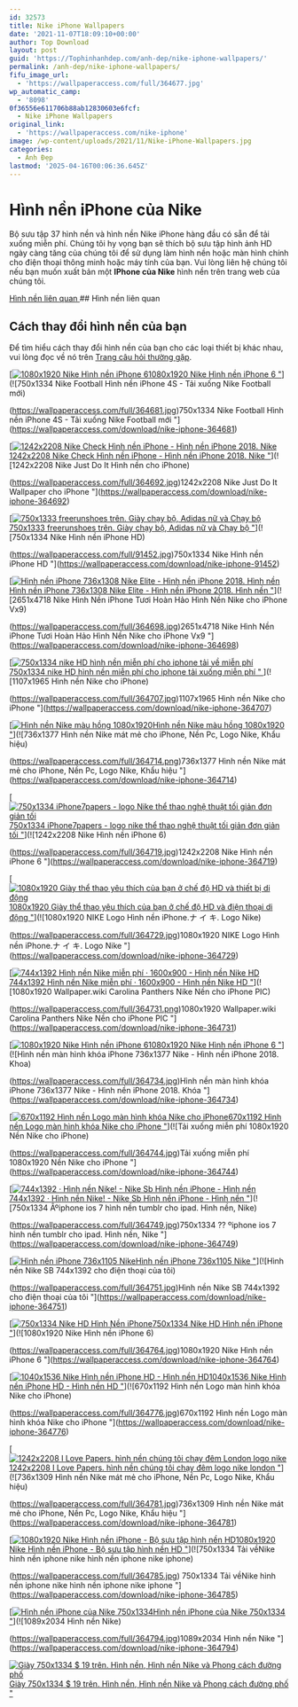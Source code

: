 ```yaml
---
id: 32573
title: Nike iPhone Wallpapers
date: '2021-11-07T18:09:10+00:00'
author: Top Download
layout: post
guid: 'https://Tophinhanhdep.com/anh-dep/nike-iphone-wallpapers/'
permalink: /anh-dep/nike-iphone-wallpapers/
fifu_image_url:
  - 'https://wallpaperaccess.com/full/364677.jpg'
wp_automatic_camp:
  - '8098'
0f36556e611706b88ab12830603e6fcf:
  - Nike iPhone Wallpapers
original_link:
  - 'https://wallpaperaccess.com/nike-iphone'
image: /wp-content/uploads/2021/11/Nike-iPhone-Wallpapers.jpg
categories:
  - Ảnh Đẹp
lastmod: '2025-04-16T00:06:36.645Z'
---
```

# Hình nền iPhone của Nike

Bộ sưu tập 37 hình nền và hình nền Nike iPhone hàng đầu có sẵn để tải xuống miễn phí. Chúng tôi hy vọng bạn sẽ thích bộ sưu tập hình ảnh HD ngày càng tăng của chúng tôi để sử dụng làm hình nền hoặc màn hình chính cho điện thoại thông minh hoặc máy tính của bạn. Vui lòng liên hệ chúng tôi nếu bạn muốn xuất bản một **IPhone của Nike** hình nền trên trang web của chúng tôi.

[Hình nền liên quan ](#related) ## Hình nền liên quan

## Cách thay đổi hình nền của bạn

Để tìm hiểu cách thay đổi hình nền của bạn cho các loại thiết bị khác nhau, vui lòng đọc về nó trên [Trang câu hỏi thường gặp](https://tophinhanhdep.com/faq/).

  
[[![1080x1920 Nike Hình nền iPhone 6](https://wallpaperaccess.com/full/364677.jpg)1080x1920 Nike Hình nền iPhone 6 "](https://wallpaperaccess.com/download/nike-iphone-364677)](![750x1334 Nike Football Hình nền iPhone 4S - Tải xuống Nike Football mới)

(https://wallpaperaccess.com/full/364681.jpg)750x1334 Nike Football Hình nền iPhone 4S - Tải xuống Nike Football mới "](https://wallpaperaccess.com/download/nike-iphone-364681)

[[![1242x2208 Nike Check Hình nền iPhone - Hình nền iPhone 2018.  Nike](https://wallpaperaccess.com/full/364682.png)1242x2208 Nike Check Hình nền iPhone - Hình nền iPhone 2018. Nike "](https://wallpaperaccess.com/download/nike-iphone-364682)](![1242x2208 Nike Just Do It Hình nền cho iPhone)

(https://wallpaperaccess.com/full/364692.jpg)1242x2208 Nike Just Do It Wallpaper cho iPhone "](https://wallpaperaccess.com/download/nike-iphone-364692)

[[![750x1333 freerunshoes trên.  Giày chạy bộ, Adidas nữ và Chạy bộ](https://wallpaperaccess.com/full/180010.jpg)750x1333 freerunshoes trên. Giày chạy bộ, Adidas nữ và Chạy bộ "](https://wallpaperaccess.com/download/nike-iphone-180010)](![750x1334 Nike Hình nền iPhone HD)

(https://wallpaperaccess.com/full/91452.jpg)750x1334 Nike Hình nền iPhone HD "](https://wallpaperaccess.com/download/nike-iphone-91452)

[[![Hình nền iPhone 736x1308 Nike Elite - Hình nền iPhone 2018.  Hình nền](https://wallpaperaccess.com/full/364695.jpg)Hình nền iPhone 736x1308 Nike Elite - Hình nền iPhone 2018. Hình nền "](https://wallpaperaccess.com/download/nike-iphone-364695)](![2651x4718 Nike Hình Nền iPhone Tươi Hoàn Hảo Hình Nền Nike cho iPhone Vx9)

(https://wallpaperaccess.com/full/364698.jpg)2651x4718 Nike Hình Nền iPhone Tươi Hoàn Hảo Hình Nền Nike cho iPhone Vx9 "](https://wallpaperaccess.com/download/nike-iphone-364698)

[[![750x1334 nike HD hình nền miễn phí cho iphone tải về miễn phí](https://wallpaperaccess.com/full/364704.jpg)750x1334 nike HD hình nền miễn phí cho iphone tải xuống miễn phí " ](https://wallpaperaccess.com/download/nike-iphone-364704)](![1107x1965 Hình nền Nike cho iPhone)

(https://wallpaperaccess.com/full/364707.jpg)1107x1965 Hình nền Nike cho iPhone "](https://wallpaperaccess.com/download/nike-iphone-364707)

[[![Hình nền Nike màu hồng 1080x1920](https://wallpaperaccess.com/full/364709.jpg)Hình nền Nike màu hồng 1080x1920 "](https://wallpaperaccess.com/download/nike-iphone-364709)](![736x1377 Hình nền Nike mát mẻ cho iPhone, Nền Pc, Logo Nike, Khẩu hiệu)

(https://wallpaperaccess.com/full/364714.png)736x1377 Hình nền Nike mát mẻ cho iPhone, Nền Pc, Logo Nike, Khẩu hiệu "](https://wallpaperaccess.com/download/nike-iphone-364714)

[[![750x1334 iPhone7papers - logo Nike thể thao nghệ thuật tối giản đơn giản tối](https://wallpaperaccess.com/full/364718.jpg)750x1334 iPhone7papers - logo nike thể thao nghệ thuật tối giản đơn giản tối "](https://wallpaperaccess.com/download/nike-iphone-364718)](![1242x2208 Nike Hình nền iPhone 6)

(https://wallpaperaccess.com/full/364719.jpg)1242x2208 Nike Hình nền iPhone 6 "](https://wallpaperaccess.com/download/nike-iphone-364719)

[[![1080x1920 Giày thể thao yêu thích của bạn ở chế độ HD và thiết bị di động](https://wallpaperaccess.com/full/364720.jpg) 1080x1920 Giày thể thao yêu thích của bạn ở chế độ HD và điện thoại di động "](https://wallpaperaccess.com/download/nike-iphone-364720)](![1080x1920 NIKE Logo Hình nền iPhone.ナ イ キ.  Logo Nike)

(https://wallpaperaccess.com/full/364729.jpg)1080x1920 NIKE Logo Hình nền iPhone.ナ イ キ. Logo Nike "](https://wallpaperaccess.com/download/nike-iphone-364729)

[[![744x1392 Hình nền Nike miễn phí · 1600x900 - Hình nền Nike HD](https://wallpaperaccess.com/full/241728.jpg)744x1392 Hình nền Nike miễn phí · 1600x900 - Hình nền Nike HD "](https://wallpaperaccess.com/download/nike-iphone-241728)](![1080x1920 Wallpaper.wiki Carolina Panthers Nike Nền cho iPhone PIC)

(https://wallpaperaccess.com/full/364731.png)1080x1920 Wallpaper.wiki Carolina Panthers Nike Nền cho iPhone PIC "](https://wallpaperaccess.com/download/nike-iphone-364731)

[[![1080x1920 Nike Hình nền iPhone 6](https://wallpaperaccess.com/full/364733.jpg)1080x1920 Nike Hình nền iPhone 6 "](https://wallpaperaccess.com/download/nike-iphone-364733)](![Hình nền màn hình khóa iPhone 736x1377 Nike - Hình nền iPhone 2018.  Khoa)

(https://wallpaperaccess.com/full/364734.jpg)Hình nền màn hình khóa iPhone 736x1377 Nike - Hình nền iPhone 2018. Khóa "](https://wallpaperaccess.com/download/nike-iphone-364734)

[[![670x1192 Hình nền Logo màn hình khóa Nike cho iPhone](https://wallpaperaccess.com/full/364735.jpg)670x1192 Hình nền Logo màn hình khóa Nike cho iPhone "](https://wallpaperaccess.com/download/nike-iphone-364735)](![Tải xuống miễn phí 1080x1920 Nền Nike cho iPhone)

(https://wallpaperaccess.com/full/364744.jpg)Tải xuống miễn phí 1080x1920 Nền Nike cho iPhone "](https://wallpaperaccess.com/download/nike-iphone-364744)

[[![744x1392 · Hình nền Nike!  - Nike Sb Hình nền iPhone - Hình nền](https://wallpaperaccess.com/full/294291.jpg)744x1392 · Hình nền Nike! - Nike Sb Hình nền iPhone - Hình nền "](https://wallpaperaccess.com/download/nike-iphone-294291)](![750x1334 Âºiphone ios 7 hình nền tumblr cho ipad.  Hình nền, Nike)

(https://wallpaperaccess.com/full/364749.jpg)750x1334 ?? ºiphone ios 7 hình nền tumblr cho ipad. Hình nền, Nike "](https://wallpaperaccess.com/download/nike-iphone-364749)

[[![Hình nền iPhone 736x1105 Nike](https://wallpaperaccess.com/full/364750.jpg)Hình nền iPhone 736x1105 Nike "](https://wallpaperaccess.com/download/nike-iphone-364750)](![Hình nền Nike SB 744x1392 cho điện thoại của tôi)

(https://wallpaperaccess.com/full/364751.jpg)Hình nền Nike SB 744x1392 cho điện thoại của tôi "](https://wallpaperaccess.com/download/nike-iphone-364751)

[[![750x1334 Nike HD Hình Nền iPhone](https://wallpaperaccess.com/full/364759.jpg)750x1334 Nike HD Hình nền iPhone "](https://wallpaperaccess.com/download/nike-iphone-364759)](![1080x1920 Nike Hình nền iPhone 6)

(https://wallpaperaccess.com/full/364764.jpg)1080x1920 Nike Hình nền iPhone 6 "](https://wallpaperaccess.com/download/nike-iphone-364764)

[[![1040x1536 Nike Hình nền iPhone HD - Hình nền HD](https://wallpaperaccess.com/full/364768.jpg)1040x1536 Nike Hình nền iPhone HD - Hình nền HD "](https://wallpaperaccess.com/download/nike-iphone-364768)](![670x1192 Hình nền Logo màn hình khóa Nike cho iPhone)

(https://wallpaperaccess.com/full/364776.jpg)670x1192 Hình nền Logo màn hình khóa Nike cho iPhone "](https://wallpaperaccess.com/download/nike-iphone-364776)

[[![1242x2208 I Love Papers.  hình nền chúng tôi chạy đêm London logo nike](https://wallpaperaccess.com/full/6951.jpg)1242x2208 I Love Papers. hình nền chúng tôi chạy đêm logo nike london "](https://wallpaperaccess.com/download/nike-iphone-6951)](![736x1309 Hình nền Nike mát mẻ cho iPhone, Nền Pc, Logo Nike, Khẩu hiệu)

(https://wallpaperaccess.com/full/364781.jpg)736x1309 Hình nền Nike mát mẻ cho iPhone, Nền Pc, Logo Nike, Khẩu hiệu "](https://wallpaperaccess.com/download/nike-iphone-364781)

[[![1080x1920 Nike Hình nền iPhone - Bộ sưu tập hình nền HD](https://wallpaperaccess.com/full/364782.jpg)1080x1920 Nike Hình nền iPhone - Bộ sưu tập hình nền HD "](https://wallpaperaccess.com/download/nike-iphone-364782)](![750x1334 Tải vềNike hình nền iphone nike hình nền iphone nike iphone)

(https://wallpaperaccess.com/full/364785.jpg) 750x1334 Tải vềNike hình nền iphone nike hình nền iphone nike iphone "](https://wallpaperaccess.com/download/nike-iphone-364785)

[[![Hình nền iPhone của Nike 750x1334](https://wallpaperaccess.com/full/364789.jpg)Hình nền iPhone của Nike 750x1334 "](https://wallpaperaccess.com/download/nike-iphone-364789)](![1089x2034 Hình nền Nike)

(https://wallpaperaccess.com/full/364794.jpg)1089x2034 Hình nền Nike "](https://wallpaperaccess.com/download/nike-iphone-364794)

[![Giày 750x1334 $ 19 trên.  Hình nền, Hình nền Nike và Phong cách đường phố](https://wallpaperaccess.com/full/364795.jpg)Giày 750x1334 $ 19 trên. Hình nền, Hình nền Nike và Phong cách đường phố "](https://wallpaperaccess.com/download/nike-iphone-364795)
